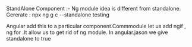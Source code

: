 StandAlone Component :-
Ng module idea is different from standalone.
Gererate : npx ng g c --standalone testing

Angular add this to a particular component.Commmodule let us add ngif , ng for .It allow us to get rid of ng module. In angular.jason we give  standalone to true